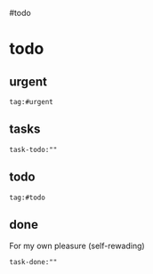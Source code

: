 #todo
# todo


## urgent

```query
tag:#urgent
```

## tasks

```query
task-todo:""
```


## todo

```query
tag:#todo
```



## done 
For my own pleasure (self-rewading)

```query
task-done:""
```

